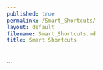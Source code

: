 ```yaml
---
published: true
permalink: /Smart_Shortcuts/
layout: default
filename: Smart_Shortcuts.md
title: Smart Shortcuts
---
```



...

